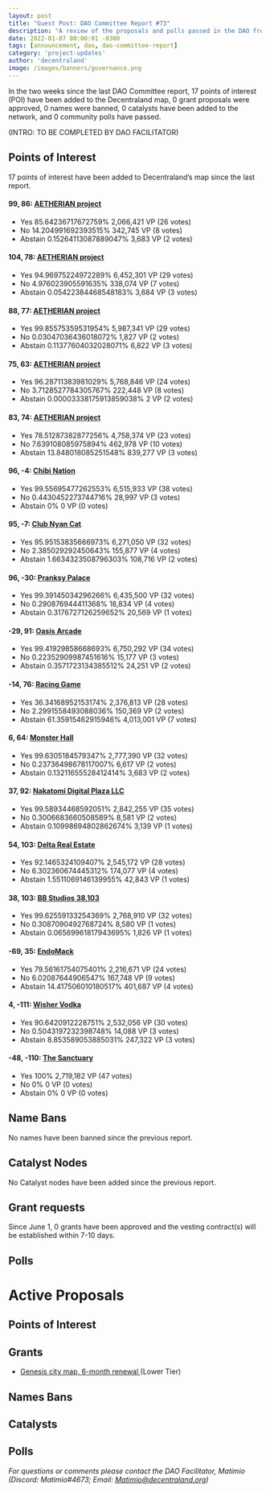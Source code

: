 ```yaml
---
layout: post
title: "Guest Post: DAO Committee Report #73"
description: "A review of the proposals and polls passed in the DAO from June 1 through June 15".
date: 2022-01-07 00:00:01 -0300
tags: [announcement, dao, dao-committee-report]
category: 'project-updates'
author: 'decentraland'
image: /images/banners/governance.png
---
```


In the two weeks since the last DAO Committee report, 17 points of interest (POI) have been added to the Decentraland map, 0 grant proposals were approved, 0 names were banned, 0 catalysts have been added to the network, and 0 community polls have passed.

(INTRO: TO BE COMPLETED BY DAO FACILITATOR)

## Points of Interest
17 points of interest have been added to Decentraland’s map since the last report.


#### 99, 86: [AETHERIAN project](https://governance.decentraland.org/proposal/?id=d2099008-ce82-4e65-8fd7-3826cd450627)

* Yes 85.64236717672759% 2,066,421 VP (26 votes)
* No 14.204991692393515% 342,745 VP (8 votes)
* Abstain 0.15264113087889047% 3,683 VP (2 votes)


#### 104, 78: [AETHERIAN project](https://governance.decentraland.org/proposal/?id=708e8e8a-894a-4074-9a43-6d23766e9f02)

* Yes 94.96975224972289% 6,452,301 VP (29 votes)
* No 4.976023905591635% 338,074 VP (7 votes)
* Abstain 0.05422384468548183% 3,684 VP (3 votes)


#### 88, 77: [AETHERIAN project](https://governance.decentraland.org/proposal/?id=1f62afbe-d344-488b-ae7a-3dedda3f2468)

* Yes 99.85575359531954% 5,987,341 VP (29 votes)
* No 0.03047036436018072% 1,827 VP (2 votes)
* Abstain 0.11377604032028071% 6,822 VP (3 votes)


#### 75, 63: [AETHERIAN project](https://governance.decentraland.org/proposal/?id=641e188a-c3d8-4b26-9d78-c65eaa8fde54)

* Yes 96.28711383981029% 5,768,846 VP (24 votes)
* No 3.7128527784305767% 222,448 VP (8 votes)
* Abstain 0.00003338175913859038% 2 VP (2 votes)


#### 83, 74: [AETHERIAN project](https://governance.decentraland.org/proposal/?id=6c477f26-c40c-49c7-85bf-d2ef9c114682)

* Yes 78.51287382877256% 4,758,374 VP (23 votes)
* No 7.639108085975894% 462,978 VP (10 votes)
* Abstain 13.848018085251548% 839,277 VP (3 votes)


#### 96, -4: [Chibi Nation](https://governance.decentraland.org/proposal/?id=78f4106d-7ade-4afe-9f93-ed35086e67fa)

* Yes 99.55695477262553% 6,515,933 VP (38 votes)
* No 0.4430452273744716% 28,997 VP (3 votes)
* Abstain 0% 0 VP (0 votes)


#### 95, -7: [Club Nyan Cat ](https://governance.decentraland.org/proposal/?id=ed7408e1-3d07-4b7e-8bf6-68fe58aee91e)

* Yes 95.95153835666973% 6,271,050 VP (32 votes)
* No 2.385029292450643% 155,877 VP (4 votes)
* Abstain 1.6634323508796303% 108,716 VP (2 votes)


#### 96, -30: [Pranksy Palace](https://governance.decentraland.org/proposal/?id=fca37f84-caa4-4091-961b-a8b1f6e08562)

* Yes 99.39145034296266% 6,435,500 VP (32 votes)
* No 0.290876944411368% 18,834 VP (4 votes)
* Abstain 0.3176727126259652% 20,569 VP (1 votes)


#### -29, 91: [Oasis Arcade](https://governance.decentraland.org/proposal/?id=2ee7bb48-a260-42aa-9593-6529f66ce5e2)

* Yes 99.41929858668693% 6,750,292 VP (34 votes)
* No 0.22352909987451616% 15,177 VP (3 votes)
* Abstain 0.3571723134385512% 24,251 VP (2 votes)


#### -14, 76: [Racing Game](https://governance.decentraland.org/proposal/?id=0219734c-b965-4db6-a0ff-85450bb93b18)

* Yes 36.34168952153174% 2,376,813 VP (28 votes)
* No 2.2991558493088036% 150,369 VP (2 votes)
* Abstain 61.35915462915946% 4,013,001 VP (7 votes)


#### 6, 64: [Monster Hall](https://governance.decentraland.org/proposal/?id=b9336725-5a55-4e28-bb2a-93eccd2b1318)

* Yes 99.6305184579347% 2,777,390 VP (32 votes)
* No 0.23736498678117007% 6,617 VP (2 votes)
* Abstain 0.13211655528412414% 3,683 VP (2 votes)


#### 37, 92: [Nakatomi Digital Plaza LLC](https://governance.decentraland.org/proposal/?id=aad11118-b465-4744-9bfa-cacc4a0fd8c5)

* Yes 99.58934468592051% 2,842,255 VP (35 votes)
* No 0.3006683660508589% 8,581 VP (2 votes)
* Abstain 0.10998694802862674% 3,139 VP (1 votes)


#### 54, 103: [Delta Real Estate](https://governance.decentraland.org/proposal/?id=a4818353-4968-4484-9946-b9b03ea69e36)

* Yes 92.1465324109407% 2,545,172 VP (28 votes)
* No 6.302360674445312% 174,077 VP (4 votes)
* Abstain 1.5511069146139955% 42,843 VP (1 votes)


#### 38, 103: [BB Studios 38,103](https://governance.decentraland.org/proposal/?id=34d750e0-920a-4bd3-9947-91e1d10ee609)

* Yes 99.62559133254369% 2,768,910 VP (32 votes)
* No 0.3087090492768724% 8,580 VP (1 votes)
* Abstain 0.06569961817943695% 1,826 VP (1 votes)


#### -69, 35: [EndoMack](https://governance.decentraland.org/proposal/?id=c745decc-eafe-440c-9b5b-0dd57bc4fe97)

* Yes 79.56161754075401% 2,216,671 VP (24 votes)
* No 6.02087644906547% 167,748 VP (9 votes)
* Abstain 14.417506010180517% 401,687 VP (4 votes)


#### 4, -111: [Wisher Vodka](https://governance.decentraland.org/proposal/?id=25d0f02c-c057-40f8-94a2-05b1cad2dd48)

* Yes 90.6420912228751% 2,532,056 VP (30 votes)
* No 0.5043197232398748% 14,088 VP (3 votes)
* Abstain 8.853589053885031% 247,322 VP (3 votes)


#### -48, -110: [The Sanctuary](https://governance.decentraland.org/proposal/?id=6863f25a-9d9c-4a56-8d13-14cae3e292bd)

* Yes 100% 2,719,182 VP (47 votes)
* No 0% 0 VP (0 votes)
* Abstain 0% 0 VP (0 votes)


## Name Bans

No names have been banned since the previous report.

## Catalyst Nodes
No Catalyst nodes have been added since the previous report.


## Grant requests
Since June 1, 0 grants have been approved and the vesting contract(s) will be established within 7-10 days.


## Polls


# Active Proposals

## Points of Interest


## Grants

* [Genesis city map, 6-month renewal ](https://governance.decentraland.org/proposal/?id=542de96c-4e50-416e-b9e7-4650b6b82ae7) (Lower Tier)

## Names Bans


## Catalysts


## Polls


*For questions or comments please contact the DAO Facilitator, Matimio (Discord: Matimio#4673; Email: [Matimio@decentraland.org](mailto:Matimio@decentraland.org))*